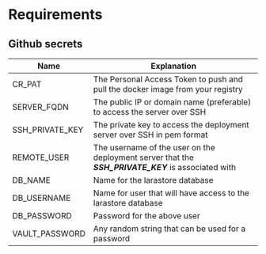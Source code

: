 # Requirements

## Github secrets

|Name|Explanation|
|---|---|
|CR_PAT|The Personal Access Token to push and pull the docker image from your registry|
|SERVER_FQDN|The public IP or domain name (preferable) to access the server over SSH|
|SSH_PRIVATE_KEY|The private key to access the deployment server over SSH in pem format|
|REMOTE_USER|The username of the user on the deployment server that the _**SSH_PRIVATE_KEY**_ is associated with|
|DB_NAME|Name for the larastore database|
|DB_USERNAME|Name for user that will have access to the larastore database|
|DB_PASSWORD|Password for the above user|
|VAULT_PASSWORD|Any random string that can be used for a password|